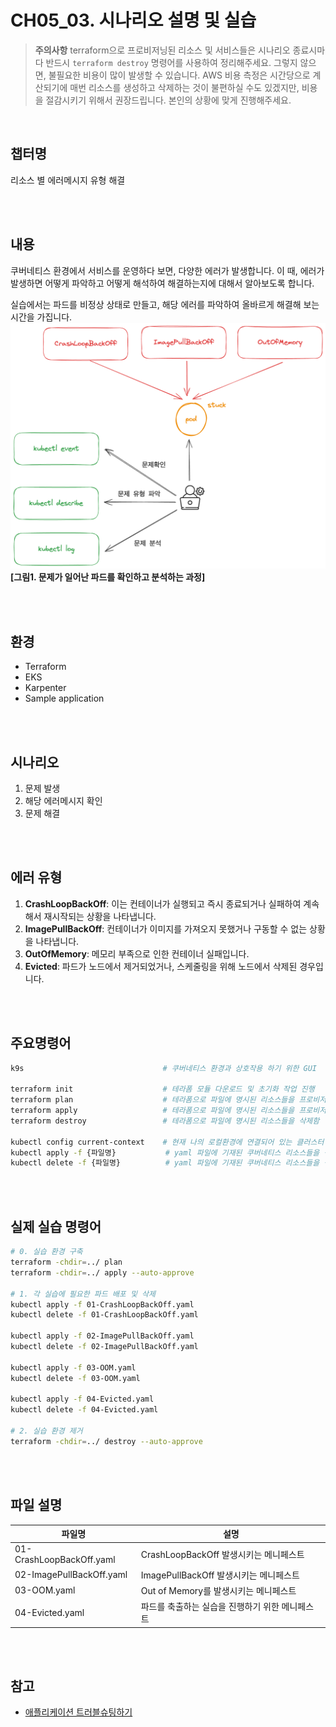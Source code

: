 # CH05_03. 시나리오 설명 및 실습
> **주의사항**
terraform으로 프로비저닝된 리소스 및 서비스들은 시나리오 종료시마다 반드시 `terraform destroy` 명령어를 사용하여 정리해주세요. 그렇지 않으면, 불필요한 비용이 많이 발생할 수 있습니다. AWS 비용 측정은 시간당으로 계산되기에 매번 리소스를 생성하고 삭제하는 것이 불편하실 수도 있겠지만, 비용을 절감시키기 위해서 권장드립니다. 본인의 상황에 맞게 진행해주세요.

<br>

## 챕터명

리소스 별 에러메시지 유형 해결

<br><br>

## 내용

쿠버네티스 환경에서 서비스를 운영하다 보면, 다양한 에러가 발생합니다. 이 때, 에러가 발생하면 어떻게 파악하고 어떻게 해석하여 해결하는지에 대해서 알아보도록 합니다.  

실습에서는 파드를 비정상 상태로 만들고, 해당 에러를 파악하여 올바르게 해결해 보는 시간을 가집니다.
![error_messages](../../images/04-senario.png)
**[그림1. 문제가 일어난 파드를 확인하고 분석하는 과정]**

<br><br>

## 환경

- Terraform
- EKS
- Karpenter
- Sample application

<br><br>

## 시나리오

1. 문제 발생
2. 해당 에러메시지 확인
3. 문제 해결

<br><br>

## 에러 유형

1. **CrashLoopBackOff**: 이는 컨테이너가 실행되고 즉시 종료되거나 실패하여 계속해서 재시작되는 상황을 나타냅니다.
2. **ImagePullBackOff**: 컨테이너가 이미지를 가져오지 못했거나 구동할 수 없는 상황을 나타냅니다.
3. **OutOfMemory**: 메모리 부족으로 인한 컨테이너 실패입니다.
4. **Evicted**: 파드가 노드에서 제거되었거나, 스케줄링을 위해 노드에서 삭제된 경우입니다.

<br><br>

## 주요명령어

```bash
k9s                               # 쿠버네티스 환경과 상호작용 하기 위한 GUI

terraform init                    # 테라폼 모듈 다운로드 및 초기화 작업 진행
terraform plan                    # 테라폼으로 파일에 명시된 리소스들을 프로비저닝 하기 전 확인단계
terraform apply                   # 테라폼으로 파일에 명시된 리소스들을 프로비저닝
terraform destroy                 # 테라폼으로 파일에 명시된 리소스들을 삭제함

kubectl config current-context    # 현재 나의 로컬환경에 연결되어 있는 클러스터 확인
kubectl apply -f {파일명}           # yaml 파일에 기재된 쿠버네티스 리소스들을 생성
kubectl delete -f {파일명}          # yaml 파일에 기재된 쿠버네티스 리소스들을 삭제
```

<br><br>

## 실제 실습 명령어

```bash
# 0. 실습 환경 구축
terraform -chdir=../ plan 
terraform -chdir=../ apply --auto-approve

# 1. 각 실습에 필요한 파드 배포 및 삭제
kubectl apply -f 01-CrashLoopBackOff.yaml
kubectl delete -f 01-CrashLoopBackOff.yaml

kubectl apply -f 02-ImagePullBackOff.yaml
kubectl delete -f 02-ImagePullBackOff.yaml

kubectl apply -f 03-OOM.yaml
kubectl delete -f 03-OOM.yaml

kubectl apply -f 04-Evicted.yaml
kubectl delete -f 04-Evicted.yaml

# 2. 실습 환경 제거
terraform -chdir=../ destroy --auto-approve
```

<br><br>

## 파일 설명
|파일명|설명|
|---|---|
|01-CrashLoopBackOff.yaml|CrashLoopBackOff 발생시키는 메니페스트|
|02-ImagePullBackOff.yaml|ImagePullBackOff 발생시키는 메니페스트|
|03-OOM.yaml|Out of Memory를 발생시키는 메니페스트|
|04-Evicted.yaml|파드를 축출하는 실습을 진행하기 위한 메니페스트|

<br><br>

## 참고
- [애플리케이션 트러블슈팅하기](https://kubernetes.io/ko/docs/tasks/debug/debug-application/)